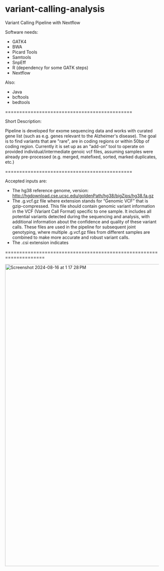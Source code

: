 # variant-calling-analysis
Variant Calling Pipeline with Nextflow

Software needs:
- GATK4
- BWA
- Picard Tools
- Samtools
- SnpEff
- R (dependency for some GATK steps)
- Nextflow

Also: 
- Java
- bcftools
- bedtools


=============================================

Short Description:

Pipeline is developed for exome sequencing data and works with curated gene list (such as e.g. genes relevant to the Alzheimer's disease).
The goal is to find variants that are "rare", are in coding regions or within 50bp of coding region.
Currently it is set up as an “add-on” tool to operate on provided individual/intermediate genoic vcf files, assuming samples
were already pre-processed (e.g. merged, matefixed, sorted, marked duplicates, etc.)

=============================================

Accepted inputs are:

- The hg38 reference genome, version: http://hgdownload.cse.ucsc.edu/goldenPath/hg38/bigZips/hg38.fa.gz
- The .g.vcf.gz file where extension stands for “Genomic VCF” that is gzip-compressed. This file should contain genomic variant information in the VCF (Variant Call Format) specific to one sample. It includes all potential variants detected during the sequencing and analysis, with additional information about the confidence and quality of these variant calls.
These files are used in the pipeline for subsequent joint genotyping, where multiple .g.vcf.gz files from different samples are combined to make more accurate and robust variant calls.
- The .csi extension indicates 


====================================================================


<img width="986" alt="Screenshot 2024-08-16 at 1 17 28 PM" src="https://github.com/user-attachments/assets/5a3a597a-bc03-4f49-8e3a-a4e1fa9a41e2">




